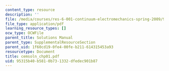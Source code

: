 ```yaml
---
content_type: resource
description: ''
file: /media/courses/res-6-001-continuum-electromechanics-spring-2009/95315b40b5810b731332dfedec901b87_cemsoln_chp01.pdf
file_type: application/pdf
learning_resource_types: []
ocw_type: OCWFile
parent_title: Solutions Manual
parent_type: SupplementalResourceSection
parent_uid: 1f60cd19-0fe4-00fe-b211-614315453a93
resourcetype: Document
title: cemsoln_chp01.pdf
uid: 95315b40-b581-0b73-1332-dfedec901b87
---
```

